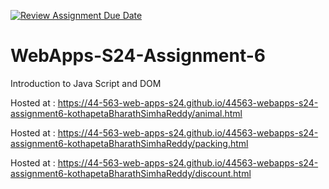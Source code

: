 [![Review Assignment Due Date](https://classroom.github.com/assets/deadline-readme-button-24ddc0f5d75046c5622901739e7c5dd533143b0c8e959d652212380cedb1ea36.svg)](https://classroom.github.com/a/1Z6dGCon)
# WebApps-S24-Assignment-6
Introduction to Java Script and DOM

Hosted at : https://44-563-web-apps-s24.github.io/44563-webapps-s24-assignment6-kothapetaBharathSimhaReddy/animal.html

Hosted at : https://44-563-web-apps-s24.github.io/44563-webapps-s24-assignment6-kothapetaBharathSimhaReddy/packing.html

Hosted at : https://44-563-web-apps-s24.github.io/44563-webapps-s24-assignment6-kothapetaBharathSimhaReddy/discount.html